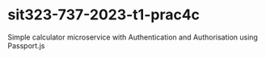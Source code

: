 # sit323-737-2023-t1-prac4c

Simple calculator microservice with Authentication and Authorisation using Passport.js